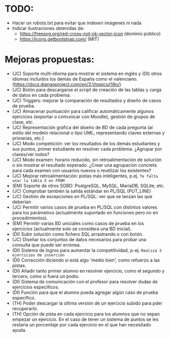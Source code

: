 # TODO:
 * Hacer un robots.txt para evitar que indexen imágenes ni nada
 * Indicar ilustraciones obtenidas de:
   * https://freesvg.org/red-cross-not-ok-vector-icon (dominio público)
   * https://icons.getbootstrap.com/ (MIT)
 
# Mejoras propuestas:
 * (JC) Soporte multi-idioma para mostrar el sistema en inglés y (DI) otros idiomas
 incluidos los demás de España como el valenciano. (https://docs.djangoproject.com/en/3.1/topics/i18n/)
 * (JC) Botón para descargarse el *script* de creación de las tablas y carga de datos en cada problema.
 * (JC) Triggers: mejorar la comparación de resultados y diseño de casos de prueba.
 * (JC) Almacenar puntuación para calificar automáticamente algunos ejercicios (exportar o comunicar con Moodle), 
 gestión de grupos de clase, etc.
 * (JC) Representación gráfica del diseño de BD de cada pregunta (al estilo del modelo relacional o tipo UML, 
 representando claves externas y primarias, etc.)
 * (JC) Modo competición: ver los resultados de los demás estudiantes y sus puntos, primer estudiante en resolver cada 
 problema. ¿Agrupar por clases/ver todos?
*  (JC) Modo examen: horario reducido, sin retroalimentación de solución o sin mostrar el resultado esperado. ¿Crear 
una agrupación concreta para cada examen con usuarios nuevos o reutilizar los existentes?
* (JC) Mejorar retroalimentación: pistas más inteligentes, p.ej. ```Te falta usar la tabla X en FROM```
* (EM) Soporte de otros SGBD: PostgreSQL, MySQL, MariaDB, SQLite, etc.
* (JC) Comprobar también la salida estándar en PL/SQL (PUT_LINE)
* (JC) Gestión de excepciones en PL/SQL: ver que se lanzan las que deberían
* (JC) Permitir varios casos de prueba en PL/SQL con distintos valores para los parámetros (actualmente suportado 
en funciones pero no en procedimientos).
* (EM) Permitir varias BD uniciales como casos de prueba en los ejercicios (actualmente solo se considera una 
BD inicial).
* (DI) Subir solución como fichero SQL arrastrando o con botón.
* (JC) Diseñar los conjuntos de datos necesarios para probar una consulta que puede ser errónea.
* (DI) Sistema de logros para aumentar la competitividad, p-ej. ```Realiza 3 ejercicios de inserción```
* (DI) Corrección diciendo si está algo 'medio bien', como refuerzo a las pistas.
* (DI) Añadir tanto primer alumno en resolver ejercicio, como el segundo y tercero, como si fuera un podio.
* (DI) Sistema de comunicación con el profesor para resolver dudas de ejercicios específicos.
* (DI) Función para que el alumno pueda agregar algún caso de prueba específico.
* (TH) Poder descargar la última versión de un ejercicio subido para pder recuperarlo.
* (TH) Opción de pista en cada ejercicio para los alumnos que no sepan empezar un ejercicio. En el caso de tener
un sistema de puntos se les restaría un porcentaje por cada ejercicio en el que han necesitado ayuda.

